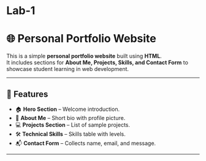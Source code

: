 # Lab-1
# 🌐 Personal Portfolio Website

This is a simple **personal portfolio website** built using **HTML**.  
It includes sections for **About Me, Projects, Skills, and Contact Form** to showcase student learning in web development.

---

## 🚀 Features
- 🏠 **Hero Section** – Welcome introduction.
- 👤 **About Me** – Short bio with profile picture.
- 💻 **Projects Section** – List of sample projects.
- 🛠 **Technical Skills** – Skills table with levels.
- 📬 **Contact Form** – Collects name, email, and message.

---
